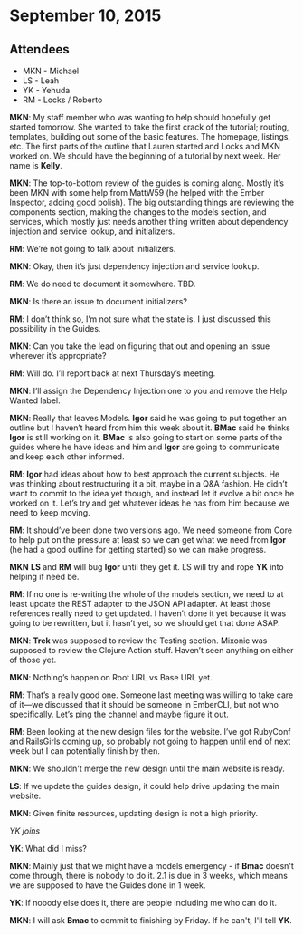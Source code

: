 # September 10, 2015

## Attendees

- MKN - Michael
- LS - Leah
- YK - Yehuda
- RM - Locks / Roberto

**MKN**: My staff member who was wanting to help should hopefully get started tomorrow. She wanted to take the first crack of the tutorial; routing, templates, building out some of the basic features. The homepage, listings, etc. The first parts of the outline that Lauren started and Locks and MKN worked on. We should have the beginning of a tutorial by next week. Her name is **Kelly**.

**MKN**: The top-to-bottom review of the guides is coming along. Mostly it’s been MKN with some help from MattW59 (he helped with the Ember Inspector, adding good polish). The big outstanding things are reviewing the components section, making the changes to the models section, and services, which mostly just needs another thing written about dependency injection and service lookup, and initializers.

**RM**: We’re not going to talk about initializers.

**MKN**: Okay, then it’s just dependency injection and service lookup.

**RM**: We do need to document it somewhere. TBD.

**MKN**: Is there an issue to document initializers?

**RM**: I don’t think so, I’m not sure what the state is. I just discussed this possibility in the Guides.

**MKN**: Can you take the lead on figuring that out and opening an issue wherever it’s appropriate?

**RM**: Will do. I’ll report back at next Thursday’s meeting.

**MKN**: I’ll assign the Dependency Injection one to you and remove the Help Wanted label.

**MKN**: Really that leaves Models. **Igor** said he was going to put together an outline but I haven’t heard from him this week about it. **BMac** said he thinks **Igor** is still working on it. **BMac** is also going to start on some parts of the guides where he have ideas and him and **Igor** are going to communicate and keep each other informed.

**RM**: **Igor** had ideas about how to best approach the current subjects. He was thinking about restructuring it a bit, maybe in a Q&A fashion. He didn’t want to commit to the idea yet though, and instead let it evolve a bit once he worked on it. Let’s try and get whatever ideas he has from him because we need to keep moving.

**RM**: It should’ve been done two versions ago. We need someone from Core to help put on the pressure at least so we can get what we need from **Igor** (he had a good outline for getting started) so we can make progress.

**MKN** **LS** and **RM** will bug **Igor** until they get it. LS will try and rope **YK** into helping if need be.

**RM**: If no one is re-writing the whole of the models section, we need to at least update the REST adapter to the JSON API adapter. At least those references really need to get updated. I haven’t done it yet because it was going to be rewritten, but it hasn’t yet, so we should get that done ASAP.

**MKN**: **Trek** was supposed to review the Testing section. Mixonic was supposed to review the Clojure Action stuff. Haven’t seen anything on either of those yet.

**MKN**: Nothing’s happen on Root URL vs Base URL yet.

**RM**: That’s a really good one. Someone last meeting was willing to take care of it—we discussed that it should be someone in EmberCLI, but not who specifically. Let’s ping the channel and maybe figure it out.

**RM**: Been looking at the new design files for the website. I’ve got RubyConf and RailsGirls coming up, so probably not going to happen until end of next week but I can potentially finish by then.

**MKN**: We shouldn't merge the new design until the main website is ready.

**LS**: If we update the guides design, it could help drive updating the main website.

**MKN**: Given finite resources, updating design is not a high priority.

_YK joins_

**YK**: What did I miss?

**MKN**: Mainly just that we might have a models emergency - if **Bmac** doesn't come through, there is nobody to do it. 2.1 is due in 3 weeks, which means we are supposed to have the Guides done in 1 week.

**YK**: If nobody else does it, there are people including me who can do it.

**MKN**: I will ask **Bmac** to commit to finishing by Friday. If he can't, I'll tell **YK**.
